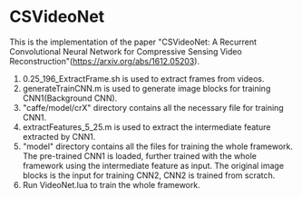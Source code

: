 # CSVideoNet
This is the implementation of the paper "CSVideoNet: A Recurrent Convolutional Neural Network for Compressive Sensing Video Reconstruction"(https://arxiv.org/abs/1612.05203).

1. 0.25_196_ExtractFrame.sh is used to extract frames from videos.
2. generateTrainCNN.m is used to generate image blocks for training CNN1(Background CNN).
3. "caffe/model/crX" directory contains all the necessary file for training CNN1.
4. extractFeatures_5_25.m is used to extract the intermediate feature extracted by CNN1. 
5. "model" directory contains all the files for training the whole framework. The pre-trained CNN1 is loaded, further trained with the whole framework using the intermediate feature as input. The original image blocks is the input for training CNN2, CNN2 is trained from scratch. 
6. Run VideoNet.lua to train the whole framework.
